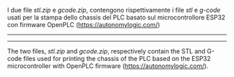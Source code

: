 I due file _stl.zip_ e _gcode.zip_, contengono rispettivamente i file _stl_ e _g-code_ usati per la stampa dello chassis del PLC basato sul microcontrollore ESP32 con firmware OpenPLC (https://autonomylogic.com/)
*************************************
*************************************
The two files, *stl.zip* and *gcode.zip*, respectively contain the STL and G-code files used for printing the chassis of the PLC based on the ESP32 microcontroller with OpenPLC firmware (https://autonomylogic.com/).
